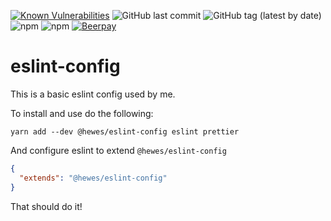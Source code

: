 [![Known Vulnerabilities](https://snyk.io//test/github/AubreyHewes/eslint-config/badge.svg?targetFile=package.json&style=flat-square)](https://snyk.io//test/github/AubreyHewes/eslint-config?targetFile=package.json&style=flat-square)
![GitHub last commit](https://img.shields.io/github/last-commit/AubreyHewes/eslint-config.svg?style=flat-square)
![GitHub tag (latest by date)](https://img.shields.io/github/tag-date/AubreyHewes/eslint-config.svg?style=flat-square)
![npm](https://img.shields.io/npm/v/@hewes/eslint-config.svg?style=flat-square)
![npm](https://img.shields.io/npm/dm/@hewes/eslint-config.svg?style=flat-square)
[![Beerpay](https://beerpay.io/AubreyHewes/eslint-config/badge.svg?style=flat-square)](https://beerpay.io/AubreyHewes/eslint-config)

# eslint-config

This is a basic eslint config used by me.

To install and use do the following:

```
yarn add --dev @hewes/eslint-config eslint prettier
```

And configure eslint to extend `@hewes/eslint-config`

```json
{
  "extends": "@hewes/eslint-config"
}
```

That should do it!
